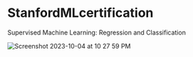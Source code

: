 # StanfordMLcertification
Supervised Machine Learning: Regression and Classification


![Screenshot 2023-10-04 at 10 27 59 PM](https://github.com/cememirsenyurt/StanfordMLcertification/assets/104103767/16b0bdf5-4c8d-4f46-9007-9d5e02d5bf09)
